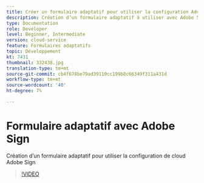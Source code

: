 ```yaml
---
title: Créer un formulaire adaptatif pour utiliser la configuration Adobe Sign Cloud Services créée
description: Création d’un formulaire adaptatif à utiliser avec Adobe Sign
type: Documentation
role: Developer
level: Beginner, Intermediate
version: cloud-service
feature: Formulaires adaptatifs
topic: Développement
kt: 7431
thumbnail: 332438.jpg
translation-type: tm+mt
source-git-commit: cb4f678be79ad39110cc199b8c66349f311a431d
workflow-type: tm+mt
source-wordcount: '40'
ht-degree: 7%

---
```


# Formulaire adaptatif avec Adobe Sign


Création d’un formulaire adaptatif pour utiliser la configuration de cloud Adobe Sign

>[!VIDEO](https://video.tv.adobe.com/v/332438/?quality=9&learn=on)

